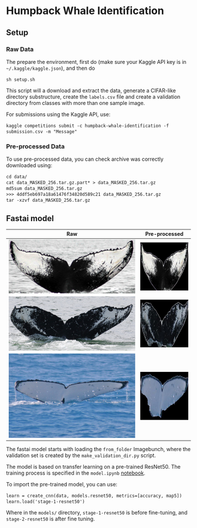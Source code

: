 # Humpback Whale Identification

## Setup

### Raw Data

The prepare the environment, first do (make sure your Kaggle API key is in `~/.kaggle/kaggle.json`), and then do

```{bash}
sh setup.sh
```

This script will a download and extract the data, generate a CIFAR-like directory substructure, create the `labels.csv` file and create a validation directory from classes with more than one sample image.

For submissions using the Kaggle API, use:

```{bash}
kaggle competitions submit -c humpback-whale-identification -f submission.csv -m "Message"
```

### Pre-processed Data

To use pre-processed data, you can check archive was correctly downloaded using:

```{bash}
cd data/
cat data_MASKED_256.tar.gz.part* > data_MASKED_256.tar.gz
md5sum data_MASKED_256.tar.gz
>>> 4ddf5eb697a18a61476f34820d589c21 data_MASKED_256.tar.gz
tar -xzvf data_MASKED_256.tar.gz
```

## Fastai model

| Raw | Pre-processed |
:----:|:--------------:
![0a0ec5a23](assets/0a0ec5a23.jpg) | ![0a0ec5a23](assets/0a0ec5a23_256.jpg)
![0a810e2a1](assets/0a810e2a1.jpg) | ![0a810e2a1](assets/0a810e2a1_256.jpg)
![0c2d0b8b8](assets/0c2d0b8b8.jpg) | ![0c2d0b8b8](assets/0c2d0b8b8_256.jpg)

The fastai model starts with loading the `from_folder` Imagebunch, where the validation set is created by the `make_validation_dir.py` script.

The model is based on transfer learning on a pre-trained ResNet50. The training process is specified in the `model.ipynb` [notebook](model.ipynb).

To import the pre-trained model, you can use:

```{python}
learn = create_cnn(data, models.resnet50, metrics=[accuracy, map5])
learn.load('stage-1-resnet50')
```

Where in the `models/` directory, `stage-1-resnet50` is before fine-tuning, and `stage-2-resnet50` is after fine tuning.
